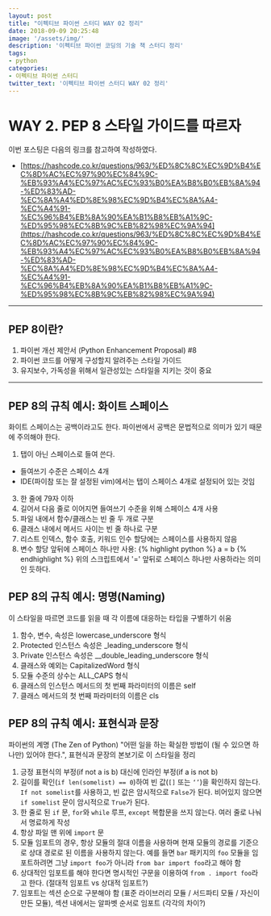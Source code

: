```yaml
---
layout: post
title: "이펙티브 파이썬 스터디 WAY 02 정리"
date: 2018-09-09 20:25:48
image: '/assets/img/'
description: '이펙티브 파이썬 코딩의 기술 책 스터디 정리'
tags:
- python
categories:
- 이펙티브 파이썬 스터디
twitter_text: '이펙티브 파이썬 스터디 WAY 02 정리'
---
```

# WAY 2. PEP 8 스타일 가이드를 따르자
이번 포스팅은 다음의 링크를 참고하여 작성하였다.
- [https://hashcode.co.kr/questions/963/%ED%8C%8C%EC%9D%B4%EC%8D%AC%EC%97%90%EC%84%9C-%EB%93%A4%EC%97%AC%EC%93%B0%EA%B8%B0%EB%8A%94-%ED%83%AD-%EC%8A%A4%ED%8E%98%EC%9D%B4%EC%8A%A4-%EC%A4%91-%EC%96%B4%EB%8A%90%EA%B1%B8%EB%A1%9C-%ED%95%98%EC%8B%9C%EB%82%98%EC%9A%94](https://hashcode.co.kr/questions/963/%ED%8C%8C%EC%9D%B4%EC%8D%AC%EC%97%90%EC%84%9C-%EB%93%A4%EC%97%AC%EC%93%B0%EA%B8%B0%EB%8A%94-%ED%83%AD-%EC%8A%A4%ED%8E%98%EC%9D%B4%EC%8A%A4-%EC%A4%91-%EC%96%B4%EB%8A%90%EA%B1%B8%EB%A1%9C-%ED%95%98%EC%8B%9C%EB%82%98%EC%9A%94)

---
## PEP 8이란?
1. 파이썬 개선 제안서 (Python Enhancement Proposal) #8
2. 파이썬 코드를 어떻게 구성할지 알려주는 스타일 가이드
3. 유지보수, 가독성을 위해서 일관성있는 스타일을 지키는 것이 중요
---

## PEP 8의 규칙 예시: 화이트 스페이스
화이트 스페이스는 공백이라고도 한다. 파이썬에서 공백은 문법적으로 의미가 있기 때문에 주의해야 한다.
1. 탭이 아닌 스페이스로 들여 쓴다.
- 들여쓰기 수준은 스페이스 4개
- IDE(파이참 또는 잘 설정된 vim)에서는 탭이 스페이스 4개로 설정되어 있는 것임
3. 한 줄에 79자 이하
4. 길어서 다음 줄로 이어지면 들여쓰기 수준을 위해 스페이스 4개 사용
5. 파일 내에서 함수/클래스는 빈 줄 두 개로 구분
6. 클래스 내에서 메서드 사이는 빈 줄 하나로 구분
7. 리스트 인덱스, 함수 호출, 키워드 인수 할당에는 스페이스를 사용하지 않음
8. 변수 할당 앞뒤에 스페이스 하나만 사용:
{% highlight python %}
a = b
{% endhighlight %}
위의 스크립트에서 '=' 앞뒤로 스페이스 하나만 사용하라는 의미인 듯하다.

## PEP 8의 규칙 예시: 명명(Naming)
이 스타일을 따르면 코드를 읽을 때 각 이름에 대응하는 타입을 구별하기 쉬움
1. 함수, 변수, 속성은 lowercase_underscore 형식
2. Protected 인스턴스 속성은 _leading_underscore 형식
3. Private 인스턴스 속성은 __double_leading_underscore 형식
4. 클래스와 예외는 CapitalizedWord 형식
5. 모듈 수준의 상수는 ALL_CAPS 형식
6. 클래스의 인스턴스 메서드의 첫 번째 파라미터의 이름은 self
7. 클래스 메서드의 첫 번째 파라미터의 이름은 cls

## PEP 8의 규칙 예시: 표현식과 문장
파이썬의 계명 (The Zen of Python) "어떤 일을 하는 확실한 방법이 (될 수 있으면 하나만) 있어야 한다.", 표현식과 문장의 본보기로 이 스타일을 정리
1. 긍정 표현식의 부정(if not a is b) 대신에 인라인 부정(if a is not b)
2. 길이를 확인(`if len(somelist) == 0`)하여 빈 값(`[]` 또는 `‘’`)을 확인하지 않는다. `If not somelist`를 사용하고, 빈 값은 암시적으로 `False`가 된다. 비어있지 않으면 `if somelist` 문이 암시적으로 `True`가 된다.
3. 한 줄로 된 `if` 문, `for`와 `while` 루프, `except` 복합문을 쓰지 않는다. 여러 줄로 나눠서 명료하게 작성
4. 항상 파일 맨 위에 `import` 문
5. 모듈 임포트의 경우, 항상 모듈의 절대 이름을 사용하며 현재 모듈의 경로를 기준으로 상대 경로로 된 이름을 사용하지 않는다. 예를 들면 `bar` 패키지의 `foo` 모듈을 임포트하려면 그냥 `import foo`가 아니라 `from bar import foo`라고 해야 함
6. 상대적인 임포트를 해야 한다면 명시적인 구문을 이용하여 `from . import foo`라고 한다. (절대적 임포트 vs 상대적 임포트?)
7. 임포트는 섹션 순으로 구분해야 함 (표준 라이브러리 모듈 / 서드파티 모듈 / 자신이 만든 모듈), 섹션 내에서는 알파벳 순서로 임포트 (각각의 차이?)
